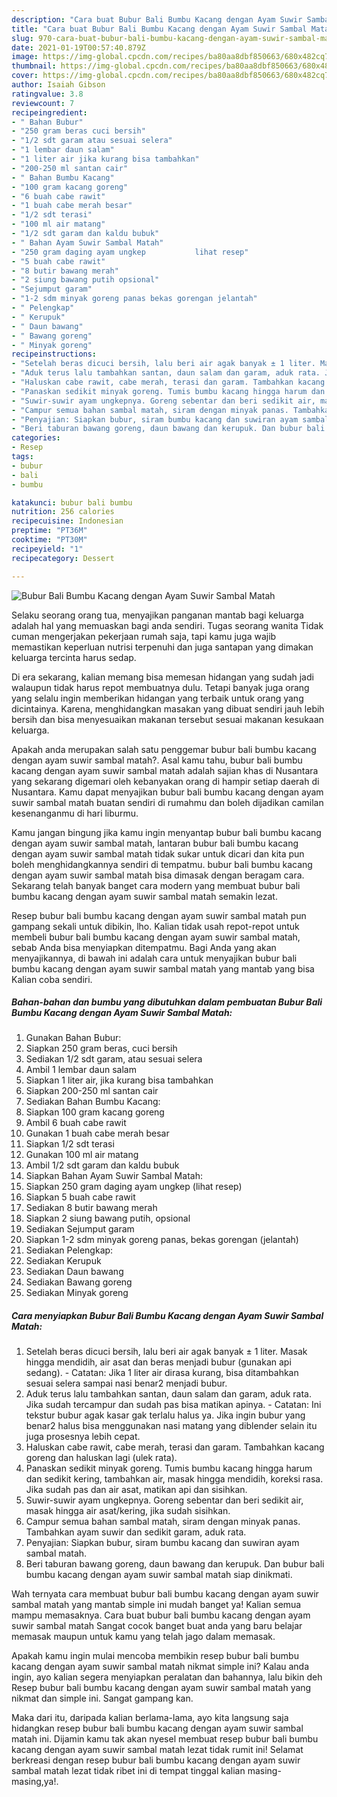 ```yaml
---
description: "Cara buat Bubur Bali Bumbu Kacang dengan Ayam Suwir Sambal Matah yang lezat Untuk Jualan"
title: "Cara buat Bubur Bali Bumbu Kacang dengan Ayam Suwir Sambal Matah yang lezat Untuk Jualan"
slug: 970-cara-buat-bubur-bali-bumbu-kacang-dengan-ayam-suwir-sambal-matah-yang-lezat-untuk-jualan
date: 2021-01-19T00:57:40.879Z
image: https://img-global.cpcdn.com/recipes/ba80aa8dbf850663/680x482cq70/bubur-bali-bumbu-kacang-dengan-ayam-suwir-sambal-matah-foto-resep-utama.jpg
thumbnail: https://img-global.cpcdn.com/recipes/ba80aa8dbf850663/680x482cq70/bubur-bali-bumbu-kacang-dengan-ayam-suwir-sambal-matah-foto-resep-utama.jpg
cover: https://img-global.cpcdn.com/recipes/ba80aa8dbf850663/680x482cq70/bubur-bali-bumbu-kacang-dengan-ayam-suwir-sambal-matah-foto-resep-utama.jpg
author: Isaiah Gibson
ratingvalue: 3.8
reviewcount: 7
recipeingredient:
- " Bahan Bubur"
- "250 gram beras cuci bersih"
- "1/2 sdt garam atau sesuai selera"
- "1 lembar daun salam"
- "1 liter air jika kurang bisa tambahkan"
- "200-250 ml santan cair"
- " Bahan Bumbu Kacang"
- "100 gram kacang goreng"
- "6 buah cabe rawit"
- "1 buah cabe merah besar"
- "1/2 sdt terasi"
- "100 ml air matang"
- "1/2 sdt garam dan kaldu bubuk"
- " Bahan Ayam Suwir Sambal Matah"
- "250 gram daging ayam ungkep           lihat resep"
- "5 buah cabe rawit"
- "8 butir bawang merah"
- "2 siung bawang putih opsional"
- "Sejumput garam"
- "1-2 sdm minyak goreng panas bekas gorengan jelantah"
- " Pelengkap"
- " Kerupuk"
- " Daun bawang"
- " Bawang goreng"
- " Minyak goreng"
recipeinstructions:
- "Setelah beras dicuci bersih, lalu beri air agak banyak ± 1 liter. Masak hingga mendidih, air asat dan beras menjadi bubur (gunakan api sedang).  Catatan: Jika 1 liter air dirasa kurang, bisa ditambahkan sesuai selera sampai nasi benar2 menjadi bubur."
- "Aduk terus lalu tambahkan santan, daun salam dan garam, aduk rata. Jika sudah tercampur dan sudah pas bisa matikan apinya.  Catatan: Ini tekstur bubur agak kasar gak terlalu halus ya. Jika ingin bubur yang benar2 halus bisa menggunakan nasi matang yang diblender selain itu juga prosesnya lebih cepat."
- "Haluskan cabe rawit, cabe merah, terasi dan garam. Tambahkan kacang goreng dan haluskan lagi (ulek rata)."
- "Panaskan sedikit minyak goreng. Tumis bumbu kacang hingga harum dan sedikit kering, tambahkan air, masak hingga mendidih, koreksi rasa. Jika sudah pas dan air asat, matikan api dan sisihkan."
- "Suwir-suwir ayam ungkepnya. Goreng sebentar dan beri sedikit air, masak hingga air asat/kering, jika sudah sisihkan."
- "Campur semua bahan sambal matah, siram dengan minyak panas. Tambahkan ayam suwir dan sedikit garam, aduk rata."
- "Penyajian: Siapkan bubur, siram bumbu kacang dan suwiran ayam sambal matah."
- "Beri taburan bawang goreng, daun bawang dan kerupuk. Dan bubur bali bumbu kacang dengan ayam suwir sambal matah siap dinikmati."
categories:
- Resep
tags:
- bubur
- bali
- bumbu

katakunci: bubur bali bumbu 
nutrition: 256 calories
recipecuisine: Indonesian
preptime: "PT36M"
cooktime: "PT30M"
recipeyield: "1"
recipecategory: Dessert

---
```



![Bubur Bali Bumbu Kacang dengan Ayam Suwir Sambal Matah](https://img-global.cpcdn.com/recipes/ba80aa8dbf850663/680x482cq70/bubur-bali-bumbu-kacang-dengan-ayam-suwir-sambal-matah-foto-resep-utama.jpg)

Selaku seorang orang tua, menyajikan panganan mantab bagi keluarga adalah hal yang memuaskan bagi anda sendiri. Tugas seorang  wanita Tidak cuman mengerjakan pekerjaan rumah saja, tapi kamu juga wajib memastikan keperluan nutrisi terpenuhi dan juga santapan yang dimakan keluarga tercinta harus sedap.

Di era  sekarang, kalian memang bisa memesan hidangan yang sudah jadi walaupun tidak harus repot membuatnya dulu. Tetapi banyak juga orang yang selalu ingin memberikan hidangan yang terbaik untuk orang yang dicintainya. Karena, menghidangkan masakan yang dibuat sendiri jauh lebih bersih dan bisa menyesuaikan makanan tersebut sesuai makanan kesukaan keluarga. 



Apakah anda merupakan salah satu penggemar bubur bali bumbu kacang dengan ayam suwir sambal matah?. Asal kamu tahu, bubur bali bumbu kacang dengan ayam suwir sambal matah adalah sajian khas di Nusantara yang sekarang digemari oleh kebanyakan orang di hampir setiap daerah di Nusantara. Kamu dapat menyajikan bubur bali bumbu kacang dengan ayam suwir sambal matah buatan sendiri di rumahmu dan boleh dijadikan camilan kesenanganmu di hari liburmu.

Kamu jangan bingung jika kamu ingin menyantap bubur bali bumbu kacang dengan ayam suwir sambal matah, lantaran bubur bali bumbu kacang dengan ayam suwir sambal matah tidak sukar untuk dicari dan kita pun boleh menghidangkannya sendiri di tempatmu. bubur bali bumbu kacang dengan ayam suwir sambal matah bisa dimasak dengan beragam cara. Sekarang telah banyak banget cara modern yang membuat bubur bali bumbu kacang dengan ayam suwir sambal matah semakin lezat.

Resep bubur bali bumbu kacang dengan ayam suwir sambal matah pun gampang sekali untuk dibikin, lho. Kalian tidak usah repot-repot untuk membeli bubur bali bumbu kacang dengan ayam suwir sambal matah, sebab Anda bisa menyiapkan ditempatmu. Bagi Anda yang akan menyajikannya, di bawah ini adalah cara untuk menyajikan bubur bali bumbu kacang dengan ayam suwir sambal matah yang mantab yang bisa Kalian coba sendiri.

<!--inarticleads1-->

##### Bahan-bahan dan bumbu yang dibutuhkan dalam pembuatan Bubur Bali Bumbu Kacang dengan Ayam Suwir Sambal Matah:

1. Gunakan  Bahan Bubur:
1. Siapkan 250 gram beras, cuci bersih
1. Sediakan 1/2 sdt garam, atau sesuai selera
1. Ambil 1 lembar daun salam
1. Siapkan 1 liter air, jika kurang bisa tambahkan
1. Siapkan 200-250 ml santan cair
1. Sediakan  Bahan Bumbu Kacang:
1. Siapkan 100 gram kacang goreng
1. Ambil 6 buah cabe rawit
1. Gunakan 1 buah cabe merah besar
1. Siapkan 1/2 sdt terasi
1. Gunakan 100 ml air matang
1. Ambil 1/2 sdt garam dan kaldu bubuk
1. Siapkan  Bahan Ayam Suwir Sambal Matah:
1. Siapkan 250 gram daging ayam ungkep           (lihat resep)
1. Siapkan 5 buah cabe rawit
1. Sediakan 8 butir bawang merah
1. Siapkan 2 siung bawang putih, opsional
1. Sediakan Sejumput garam
1. Siapkan 1-2 sdm minyak goreng panas, bekas gorengan (jelantah)
1. Sediakan  Pelengkap:
1. Sediakan  Kerupuk
1. Sediakan  Daun bawang
1. Sediakan  Bawang goreng
1. Sediakan  Minyak goreng




<!--inarticleads2-->

##### Cara menyiapkan Bubur Bali Bumbu Kacang dengan Ayam Suwir Sambal Matah:

1. Setelah beras dicuci bersih, lalu beri air agak banyak ± 1 liter. Masak hingga mendidih, air asat dan beras menjadi bubur (gunakan api sedang).  - Catatan: Jika 1 liter air dirasa kurang, bisa ditambahkan sesuai selera sampai nasi benar2 menjadi bubur.
1. Aduk terus lalu tambahkan santan, daun salam dan garam, aduk rata. Jika sudah tercampur dan sudah pas bisa matikan apinya.  - Catatan: Ini tekstur bubur agak kasar gak terlalu halus ya. Jika ingin bubur yang benar2 halus bisa menggunakan nasi matang yang diblender selain itu juga prosesnya lebih cepat.
1. Haluskan cabe rawit, cabe merah, terasi dan garam. Tambahkan kacang goreng dan haluskan lagi (ulek rata).
1. Panaskan sedikit minyak goreng. Tumis bumbu kacang hingga harum dan sedikit kering, tambahkan air, masak hingga mendidih, koreksi rasa. Jika sudah pas dan air asat, matikan api dan sisihkan.
1. Suwir-suwir ayam ungkepnya. Goreng sebentar dan beri sedikit air, masak hingga air asat/kering, jika sudah sisihkan.
1. Campur semua bahan sambal matah, siram dengan minyak panas. Tambahkan ayam suwir dan sedikit garam, aduk rata.
1. Penyajian: Siapkan bubur, siram bumbu kacang dan suwiran ayam sambal matah.
1. Beri taburan bawang goreng, daun bawang dan kerupuk. Dan bubur bali bumbu kacang dengan ayam suwir sambal matah siap dinikmati.




Wah ternyata cara membuat bubur bali bumbu kacang dengan ayam suwir sambal matah yang mantab simple ini mudah banget ya! Kalian semua mampu memasaknya. Cara buat bubur bali bumbu kacang dengan ayam suwir sambal matah Sangat cocok banget buat anda yang baru belajar memasak maupun untuk kamu yang telah jago dalam memasak.

Apakah kamu ingin mulai mencoba membikin resep bubur bali bumbu kacang dengan ayam suwir sambal matah nikmat simple ini? Kalau anda ingin, ayo kalian segera menyiapkan peralatan dan bahannya, lalu bikin deh Resep bubur bali bumbu kacang dengan ayam suwir sambal matah yang nikmat dan simple ini. Sangat gampang kan. 

Maka dari itu, daripada kalian berlama-lama, ayo kita langsung saja hidangkan resep bubur bali bumbu kacang dengan ayam suwir sambal matah ini. Dijamin kamu tak akan nyesel membuat resep bubur bali bumbu kacang dengan ayam suwir sambal matah lezat tidak rumit ini! Selamat berkreasi dengan resep bubur bali bumbu kacang dengan ayam suwir sambal matah lezat tidak ribet ini di tempat tinggal kalian masing-masing,ya!.

